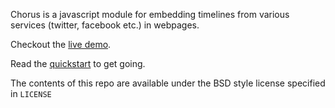 Chorus is a javascript module for embedding timelines from various services (twitter, facebook etc.) in webpages.

Checkout the [live demo](http://gerardpaapu.com/qorus/demo).

Read the [quickstart](https://github.com/sharkbrainguy/qorus/blob/master/doc/quickstart.mkd) to get going.

The contents of this repo are available under the BSD style license specified in `LICENSE`
